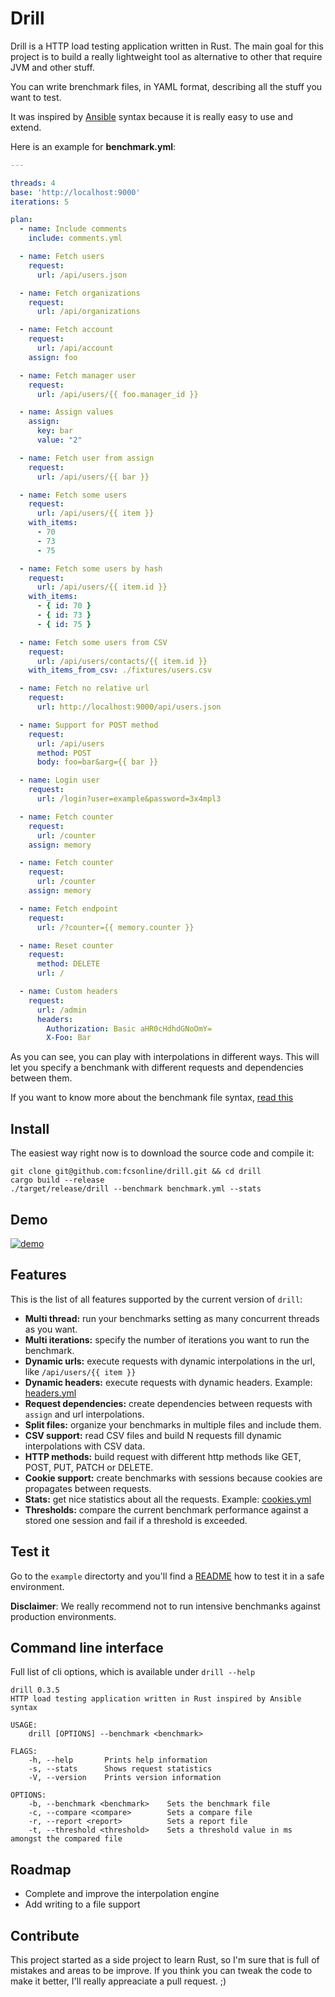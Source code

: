 # Drill

Drill is a HTTP load testing application written in Rust. The main goal
for this project is to build a really lightweight tool as alternative to other
that require JVM and other stuff.

You can write brenchmark files, in YAML format, describing all the stuff you
want to test.

It was inspired by [Ansible](http://docs.ansible.com/ansible/playbooks_intro.html)
syntax because it is really easy to use and extend.

Here is an example for **benchmark.yml**:

```yaml
---

threads: 4
base: 'http://localhost:9000'
iterations: 5

plan:
  - name: Include comments
    include: comments.yml

  - name: Fetch users
    request:
      url: /api/users.json

  - name: Fetch organizations
    request:
      url: /api/organizations

  - name: Fetch account
    request:
      url: /api/account
    assign: foo

  - name: Fetch manager user
    request:
      url: /api/users/{{ foo.manager_id }}

  - name: Assign values
    assign:
      key: bar
      value: "2"

  - name: Fetch user from assign
    request:
      url: /api/users/{{ bar }}

  - name: Fetch some users
    request:
      url: /api/users/{{ item }}
    with_items:
      - 70
      - 73
      - 75

  - name: Fetch some users by hash
    request:
      url: /api/users/{{ item.id }}
    with_items:
      - { id: 70 }
      - { id: 73 }
      - { id: 75 }

  - name: Fetch some users from CSV
    request:
      url: /api/users/contacts/{{ item.id }}
    with_items_from_csv: ./fixtures/users.csv

  - name: Fetch no relative url
    request:
      url: http://localhost:9000/api/users.json

  - name: Support for POST method
    request:
      url: /api/users
      method: POST
      body: foo=bar&arg={{ bar }}

  - name: Login user
    request:
      url: /login?user=example&password=3x4mpl3

  - name: Fetch counter
    request:
      url: /counter
    assign: memory

  - name: Fetch counter
    request:
      url: /counter
    assign: memory

  - name: Fetch endpoint
    request:
      url: /?counter={{ memory.counter }}

  - name: Reset counter
    request:
      method: DELETE
      url: /

  - name: Custom headers
    request:
      url: /admin
      headers:
        Authorization: Basic aHR0cHdhdGNoOmY=
        X-Foo: Bar
```

As you can see, you can play with interpolations in different ways. This
will let you specify a benchmank with different requests and
dependencies between them.

If you want to know more about the benchmank file syntax, [read this](./SYNTAX.md)

## Install

The easiest way right now is to download the source code and compile
it:

```
git clone git@github.com:fcsonline/drill.git && cd drill
cargo build --release
./target/release/drill --benchmark benchmark.yml --stats
```

## Demo

[![demo](https://asciinema.org/a/164615.png)](https://asciinema.org/a/164615?autoplay=1)

## Features

This is the list of all features supported by the current version of `drill`:

- **Multi thread:** run your benchmarks setting as many concurrent threads as you want.
- **Multi iterations:** specify the number of iterations you want to run the benchmark.
- **Dynamic urls:** execute requests with dynamic interpolations in the url, like `/api/users/{{ item }}`
- **Dynamic headers:** execute requests with dynamic headers. Example: [headers.yml](./example/headers.yml)
- **Request dependencies:** create dependencies between requests with `assign` and url interpolations.
- **Split files:** organize your benchmarks in multiple files and include them.
- **CSV support:** read CSV files and build N requests fill dynamic interpolations with CSV data.
- **HTTP methods:** build request with different http methods like GET, POST, PUT, PATCH or DELETE.
- **Cookie support:** create benchmarks with sessions because cookies are propagates between requests.
- **Stats:** get nice statistics about all the requests. Example: [cookies.yml](./example/cookies.yml)
- **Thresholds:** compare the current benchmark performance against a stored one session and fail if a threshold is exceeded.

## Test it

Go to the `example` directorty and you'll find a [README](./example) how
to test it in a safe environment.

**Disclaimer**: We really recommend not to run intensive benchmanks against
production environments.

## Command line interface

Full list of cli options, which is available under `drill --help`

```
drill 0.3.5
HTTP load testing application written in Rust inspired by Ansible syntax

USAGE:
    drill [OPTIONS] --benchmark <benchmark>

FLAGS:
    -h, --help       Prints help information
    -s, --stats      Shows request statistics
    -V, --version    Prints version information

OPTIONS:
    -b, --benchmark <benchmark>    Sets the benchmark file
    -c, --compare <compare>        Sets a compare file
    -r, --report <report>          Sets a report file
    -t, --threshold <threshold>    Sets a threshold value in ms amongst the compared file

```

## Roadmap

- Complete and improve the interpolation engine
- Add writing to a file support

## Contribute

This project started as a side project to learn Rust, so I'm sure that is full
of mistakes and areas to be improve. If you think you can tweak the code to
make it better, I'll really appreaciate a pull request. ;)

